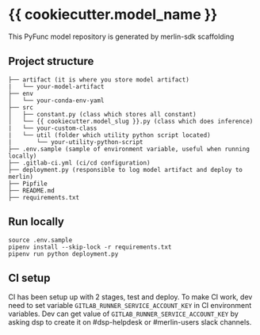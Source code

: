 # {{ cookiecutter.model_name }}

This PyFunc model repository is generated by merlin-sdk scaffolding

## Project structure

```.
├── artifact (it is where you store model artifact)
|   └── your-model-artifact
├── env
│   └── your-conda-env-yaml
├── src
│   ├── constant.py (class which stores all constant)
│   └── {{ cookiecutter.model_slug }}.py (class which does inference)
|   └── your-custom-class
|   └── util (folder which utility python script located)
|       └── your-utility-python-script
├── .env.sample (sample of environment variable, useful when running locally)
├── .gitlab-ci.yml (ci/cd configuration)
├── deployment.py (responsible to log model artifact and deploy to merlin)
├── Pipfile
├── README.md
├── requirements.txt
```

## Run locally

```shell script
source .env.sample
pipenv install --skip-lock -r requirements.txt
pipenv run python deployment.py
```

## CI setup

CI has been setup up with 2 stages, test and deploy. To make CI work, dev need to set variable `GITLAB_RUNNER_SERVICE_ACCOUNT_KEY` in CI environment variables.
Dev can get value of `GITLAB_RUNNER_SERVICE_ACCOUNT_KEY` by asking dsp to create it on #dsp-helpdesk or #merlin-users slack channels.
